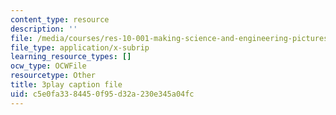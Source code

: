 ```yaml
---
content_type: resource
description: ''
file: /media/courses/res-10-001-making-science-and-engineering-pictures-a-practical-guide-to-presenting-your-work-spring-2016/c5e0fa3384450f95d32a230e345a04fc_ihokgDNXDzY.srt
file_type: application/x-subrip
learning_resource_types: []
ocw_type: OCWFile
resourcetype: Other
title: 3play caption file
uid: c5e0fa33-8445-0f95-d32a-230e345a04fc
---
```

